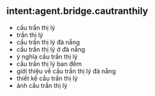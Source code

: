 ## intent:agent.bridge.cautranthily
- cầu trần thị lý
- trần thị lý
- cầu trần thị lý đà nẵng
- cầu trần thị lý ở đà nẵng
- ý nghĩa cầu trần thị lý
- cầu trần thị lý ban đêm
- giới thiệu về cầu trần thị lý đà nẵng
- thiết kế cầu trần thị lý
- ảnh cầu trần thị lý